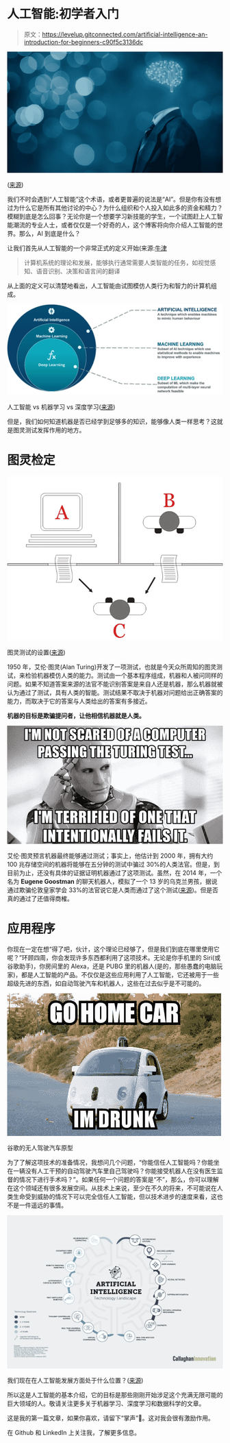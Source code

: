 # 人工智能:初学者入门

> 原文：<https://levelup.gitconnected.com/artificial-intelligence-an-introduction-for-beginners-c90f5c3136dc>

![](img/ad8fe15c4af0beaee07fb7d65b306c50.png)

([来源](https://dailytimes.com.pk/assets/uploads/2018/03/27/))

我们不时会遇到“人工智能”这个术语，或者更普遍的说法是“AI”。但是你有没有想过为什么它是所有其他讨论的中心？为什么组织和个人投入如此多的资金和精力？模糊到底是怎么回事？无论你是一个想要学习新技能的学生，一个试图赶上人工智能潮流的专业人士，或者仅仅是一个好奇的人，这个博客将向你介绍人工智能的世界。那么，AI 到底是什么？

让我们首先从人工智能的一个非常正式的定义开始(来源:[牛津](https://www.lexico.com/definition/artificial_intelligence)

> 计算机系统的理论和发展，能够执行通常需要人类智能的任务，如视觉感知、语音识别、决策和语言间的翻译

从上面的定义可以清楚地看出，人工智能由试图模仿人类行为和智力的计算机组成。

![](img/bf70b0c06dbf0560ae9bc901c65cbde4.png)

人工智能 vs 机器学习 vs 深度学习([来源](https://www.edureka.co/blog/ai-vs-machine-learning-vs-deep-learning/))

但是，我们如何知道机器是否已经学到足够多的知识，能够像人类一样思考？这就是图灵测试发挥作用的地方。

# 图灵检定

![](img/ecef806110c3984df2b7013a02da62e1.png)

图灵测试的设置([来源](https://en.wikipedia.org/wiki/Turing_test))

1950 年，艾伦·图灵(Alan Turing)开发了一项测试，也就是今天众所周知的图灵测试，来检验机器模仿人类的能力。测试由一个基本程序组成，机器和人被问同样的问题。如果不知道答案来源的法官不能识别答案是来自人还是机器，那么机器就被认为通过了测试，具有人类的智能。测试结果不取决于机器对问题给出正确答案的能力，而取决于它的答案与人类给出的答案有多接近。

**机器的目标是欺骗提问者，让他相信机器就是人类。**

![](img/62ff8545d9d0d23fa8cf7a091d8a6bff.png)

艾伦·图灵预言机器最终能够通过测试；事实上，他估计到 2000 年，拥有大约 100 兆存储空间的机器将能够在五分钟的测试中骗过 30%的人类法官。但是，到目前为止，还没有具体的证据证明机器通过了这项测试。虽然，在 2014 年，一个名为 **Eugene Goostman** 的聊天机器人，模拟了一个 13 岁的乌克兰男孩，据说通过欺骗伦敦皇家学会 33%的法官说它是人类而通过了这个测试([来源](https://www.bbc.com/news/technology-27762088))。但是否真的通过了还值得商榷。

# 应用程序

你现在一定在想“得了吧，伙计，这个理论已经够了，但是我们到底在哪里使用它呢？”环顾四周，你会发现许多东西都利用了这项技术。无论是你手机里的 Siri(或谷歌助手)，你房间里的 Alexa，还是 PUBG 里的机器人(是的，那些愚蠢的电脑玩家)，都是人工智能的产品。不仅仅是这些应用利用了人工智能，它还被用于一些超级先进的东西，如自动驾驶汽车和机器人，这些在过去似乎是不可能的。

![](img/71fb115769bbe744332e503995dab5e2.png)

谷歌的无人驾驶汽车原型

为了了解这项技术的准备情况，我想问几个问题，“你能信任人工智能吗？你能坐在一辆没有人工干预的自动驾驶汽车里自己驾驶吗？你能接受机器人在没有医生监督的情况下进行手术吗？”。如果任何一个问题的答案是“不”，那么，你可以理解在这个领域还有很多发展空间。从技术上来说，至少在不久的将来，不可能说在人类生命受到威胁的情况下可以完全信任人工智能，但以技术进步的速度来看，这也不是一件遥远的事情。

![](img/d41fb59db30aa33af7f2693d50cb31bd.png)

我们现在在人工智能发展方面处于什么位置？([来源](https://www.callaghaninnovation.govt.nz/blog/ai-demystified))

所以这是人工智能的基本介绍，它的目标是那些刚刚开始涉足这个充满无限可能的巨大领域的人。敬请关注更多关于机器学习、深度学习和数据科学的文章。

这是我的第一篇文章，如果你喜欢，请留下“掌声”👏。这对我会很有激励作用。

在 Github 和 LinkedIn 上关注我，了解更多信息。